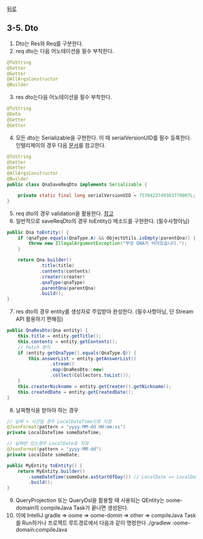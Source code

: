 [뒤로](3-Spring개발가이드.md)
## 3-5. Dto

1. Dto는 Res와 Req를 구분한다.
2. req dto는 다음 어노테이션을 필수 부착한다.
```java
@ToString
@Setter
@Getter
@AllArgsConstructor
@Builder
```
3. res dto는다음 어노테이션을 필수 부착한다.
```java
@ToString
@Data
@Setter
@Getter
```
4. 모든 dto는 Serializable을 구현한다. 이 때 serialVersionUID를 필수 등록한다. 인텔리제이의 경우 다음 [문서](https://androowl.tistory.com/50)를 참고한다.
```java
@ToString
@Setter
@Getter
@AllArgsConstructor
@Builder
public class QnaSaveReqDto implements Serializable {

    private static final long serialVersionUID = 7570423749383770007L;
}
``` 
5. req dto의 경우 validation을 활용한다. [참고](https://www.baeldung.com/spring-boot-bean-validation)
6. 일반적으로 saveReqDto의 경우 toEntity() 메소드를 구현한다. (필수사항아님)
```java
public Qna toEntity() {
    if (qnaType.equals(QnaType.A) && ObjectUtils.isEmpty(parentQna)) {
        throw new IllegalArgumentException("부모 QNA가 비어있습니다.");
    }

    return Qna.builder()
            .title(title)
            .contents(contents)
            .creater(creater)
            .qnaType(qnaType)
            .parentQna(parentQna)
            .build();
}
```
7. res dto의 경우 entity를 생성자로 주입받아 완성한다. (필수사항아님, 단 Stream API 활용하기 편해짐)
```java
public QnaResDto(Qna entity) {
    this.title = entity.getTitle();
    this.contents = entity.getContents();
    // Fetch 방지
    if (entity.getQnaType().equals(QnaType.Q)) {
        this.answerList = entity.getAnswerList()
                .stream()
                .map(QnaResDto::new)
                .collect(Collectors.toList());
    }
    this.createrNickname = entity.getCreater().getNickname();
    this.createdDate = entity.getCreatedDate();
}
```
8. 날짜형식을 받아야 하는 경우
```java
// 날짜 + 시간일 경우 LocalDateTime으로 지정
@JsonFormat(pattern = "yyyy-MM-dd HH:mm:ss")
private LocalDateTime someDateTime;

// 날짜만 있는경우 LocalDate로 지정
@JsonFormat(pattern = "yyyy-MM-dd")
private LocalDate someDate;

public MyEntity toEntity() {
    return MyEntity.builder()
        .someDateTime(someDate.asStartOfDay()) // LocalDate => LocalDateTime형식으로 변환
        .build();
}
```
9. QueryProjection 또는 QueryDsl을 활용할 때 사용되는 QEntity는 oome-domain의 compileJava Task가 끝나면 생성된다.
10. 이에 IntelliJ gradle => oome => oome-domin => other => compileJava Task를 Run하거나 프로젝트 루트경로에서 다음과 같이 명령한다 ./gradlew :oome-domain:compileJava